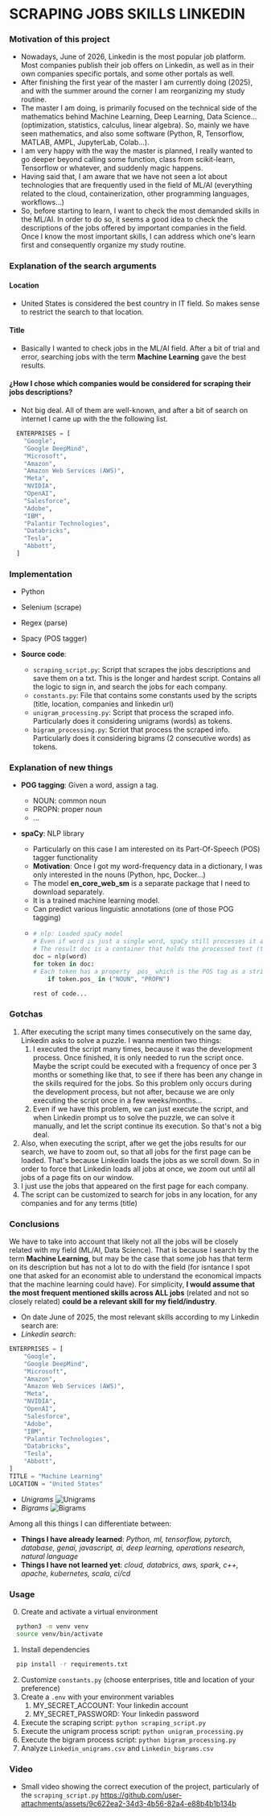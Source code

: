 # SCRAPING JOBS SKILLS LINKEDIN
### Motivation of this project
+ Nowadays, June of 2026, Linkedin is the most popular job platform. Most companies publish their job offers on Linkedin, as well as in their own companies specific portals, and some other
  portals as well. 
+ After finishing the first year of the master I am currently doing (2025), and with the summer around the corner I am reorganizing my study routine.
+ The master I am doing, is primarily focused on the technical side of the mathematics behind Machine Learning, Deep Learning, Data Science... (optimization, statistics, calculus, linear algebra). So, mainly we have seen mathematics, and also some software (Python, R, Tensorflow, MATLAB, AMPL, JupyterLab, Colab...).
+ I am very happy with the way the master is planned, I really wanted to go deeper beyond calling some function, class from scikit-learn, Tensorflow or whatever, and suddenly magic happens.  
+ Having said that, I am aware that we have not seen a lot about technologies that are frequently used in the field of ML/AI (everything related to the cloud, containerization, other programming languages, workflows...)
+ So, before starting to learn, I want to check the most demanded skills in the ML/AI. In order to do so, it seems a good idea to check the descriptions of the jobs offered by important companies in the field. Once I know the most important skills, I can address which one's learn first and consequently organize my study routine.
### Explanation of the search arguments
#### Location
+ United States is considered the best country in IT field. So makes sense to restrict the search to that location.
#### Title
+ Basically I wanted to check jobs in the ML/AI field. After a bit of trial and error, searching jobs with the term **Machine Learning** gave the best results.
#### ¿How I chose which companies would be considered for scraping their jobs descriptions?
+ Not big deal. All of them are well-known, and after a bit of search on internet I came up with the the following list.
```py
  ENTERPRISES = [
    "Google",
    "Google DeepMind",
    "Microsoft",
    "Amazon",
    "Amazon Web Services (AWS)",
    "Meta",
    "NVIDIA",
    "OpenAI",
    "Salesforce",
    "Adobe",
    "IBM",
    "Palantir Technologies",
    "Databricks",
    "Tesla",
    "Abbott",
  ]
```
### Implementation
+ Python
+ Selenium (scrape)
+ Regex (parse)
+ Spacy (POS tagger)

+ **Source code**:
  + `scraping_script.py`: Script that scrapes the jobs descriptions and save them on a txt. This is the longer and hardest script. Contains all the logic to sign in, and search the jobs for each company.
  + `constants.py`: File that contains some constants used by the scripts (title, location, companies and linkedin url)
  + `unigram_processing.py`: Script that process the scraped info. Particularly does it considering unigrams (words) as tokens.
  + `bigram_processing.py`: Scriot that process the scraped info.
  Particularly does it considering bigrams (2 consecutive words) as tokens.
### Explanation of new things
+ **POG tagging**: Given a word, assign a tag.
  + NOUN: common noun
  + PROPN: proper noun
  + ...
   
+ **spaCy**: NLP library
  + Particularly on this case I am interested on its Part-Of-Speech (POS) tagger functionality
  + **Motivation**: Once I got my word-frequency data in a dictionary, I was only interested in the nouns (Python, hpc, Docker...)
  + The model **en_core_web_sm** is a separate package that I need to download separately.
  + It is a trained machine learning model. 
  + Can predict various linguistic annotations (one of those POG tagging)
  + ```py
    # nlp: Loaded spaCy model
    # Even if word is just a single word, spaCy still processes it as a document
    # The result doc is a container that holds the processed text (tokenized)
    doc = nlp(word) 
    for token in doc:
    # Each token has a property  pos_ which is the POS tag as a string
        if token.pos_ in ("NOUN", "PROPN")
    
    rest of code...
    ```
### Gotchas
1. After executing the script many times consecutively on the same day, Linkedin asks to solve a puzzle. I wanna mention two things:
   1. I executed the script many times, because it was the development process. Once finished, it is only needed to run the script once. Maybe the script could be executed with a frequency of once per 3 months or something like that, to see if there has been any change in the skills required for the jobs.
   So this problem only occurs during the development process, but not after, because we are only executing the script once in a few weeks/months...
   2. Even if we have this problem, we can just execute the script, and when Linkedin prompt us to solve the puzzle, we can solve it manually, and let the script continue its execution. So that's not a big deal.
2. Also, when executing the script, after we get the jobs results for our search, we have to zoom out, so that all jobs for the first page can be loaded. That's because Linkedin loads the jobs as we scroll down. So in order to force that Linkedin loads all jobs at once, we zoom out until all jobs of a page fits on our window.
3. I just use the jobs that appeared on the first page for each company.
4. The script can be customized to search for jobs in any location, for any companies and for any terms (title)
### Conclusions
We have to take into account that likely not all the jobs will be closely related with my field (ML/AI, Data Science). That is because I search by the term **Machine Learning**, but may be the case that some job has that term on its description but has not a lot to do with the field (for isntance I spot one that asked for an economist able to understand the economical impacts that the machine learning could have). For simplicity, **I would assume that the most frequent mentioned skills across ALL jobs** (related and not so closely related) **could be a relevant skill for my field/industry**.
+ On date June of 2025, the most relevant skills according to my Linkedin search are:
+ *Linkedin search*:
```py
ENTERPRISES = [
    "Google",
    "Google DeepMind",
    "Microsoft",
    "Amazon",
    "Amazon Web Services (AWS)",
    "Meta",
    "NVIDIA",
    "OpenAI",
    "Salesforce",
    "Adobe",
    "IBM",
    "Palantir Technologies",
    "Databricks",
    "Tesla",
    "Abbott",
]
TITLE = "Machine Learning"
LOCATION = "United States"
```
+ *Unigrams*
![Unigrams](output/unigramshighlightedoutput.png)
+ *Bigrams*
![Bigrams](output/bigramshighlightedoutput.png)

Among all this things I can differentiate between:
+ **Things I have already learned**: *Python, ml, tensorflow, pytorch, database, genai, javascript, ai, deep learning, operations research, natural language*
+ **Things I have not learned yet**: *cloud, databrics, aws, spark, c++, apache, kubernetes, scala, ci/cd*
### Usage
0. Create and activate a virtual environment
```bash
  python3 -m venv venv
  source venv/bin/activate
```
1. Install dependencies
```bash
  pip install -r requirements.txt
```
2. Customize `constants.py` (choose enterprises, title and location of your preference)
3. Create a `.env` with your environment variables 
   1. MY_SECRET_ACCOUNT: Your linkedin account
   2. MY_SECRET_PASSWORD: Your linkedin password
4. Execute the scraping script: `python scraping_script.py`
5. Execute the unigram process script: `python unigram_processing.py`
6. Execute the bigram process script: `python bigram_processing.py`
7. Analyze `Linkedin_unigrams.csv` and `Linkedin_bigrams.csv`

### Video
+ Small video showing the correct execution of the project, particularly of the `scraping_script.py`
https://github.com/user-attachments/assets/9c622ea2-34d3-4b56-82a4-e88b4b1b134b

